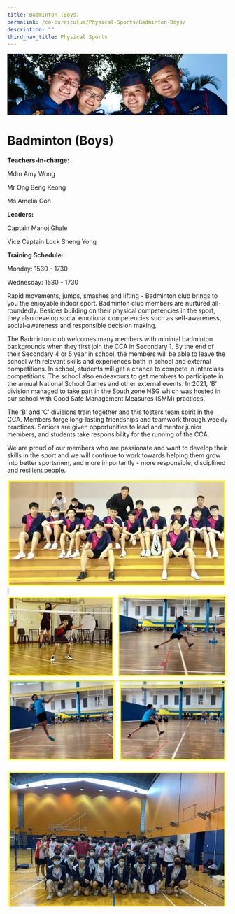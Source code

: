 ```yaml
---
title: Badminton (Boys)
permalink: /co-curriculum/Physical-Sports/Badminton-Boys/
description: ""
third_nav_title: Physical Sports
---
```

![](/images/CCA.jpg)

Badminton (Boys)
================

**Teachers-in-charge:**

Mdm Amy Wong 

Mr Ong Beng Keong 

Ms Amelia Goh

  

**Leaders:** 

Captain Manoj Ghale 

Vice Captain Lock Sheng Yong 

  

**Training Schedule:** 

Monday: 1530 - 1730

Wednesday: 1530 - 1730

  

Rapid movements, jumps, smashes and lifting - Badminton club brings to you the enjoyable indoor sport. Badminton club members are nurtured all-roundedly. Besides building on their physical competencies in the sport, they also develop social emotional competencies such as self-awareness, social-awareness and responsible decision making.  

  

The Badminton club welcomes many members with minimal badminton backgrounds when they first join the CCA in Secondary 1. By the end of their Secondary 4 or 5 year in school, the members will be able to leave the school with relevant skills and experiences both in school and external competitions. In school, students will get a chance to compete in interclass competitions. The school also endeavours to get members to participate in the annual National School Games and other external events. In 2021, ‘B’ division managed to take part in the South zone NSG which was hosted in our school with Good Safe Management Measures (SMM) practices. 

  

The ‘B’ and ‘C’ divisions train together and this fosters team spirit in the CCA. Members forge long-lasting friendships and teamwork through weekly practices. Seniors are given opportunities to lead and mentor junior members, and students take responsibility for the running of the CCA. 

  

We are proud of our members who are passionate and want to develop their skills in the sport and we will continue to work towards helping them grow into better sportsmen, and more importantly - more responsible, disciplined and resilient people.

![](/images/BM1.jpeg)
![](/images/BM2.jpeg)